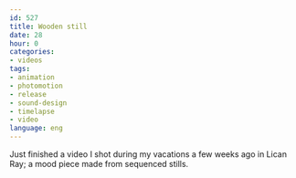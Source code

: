 ```yaml
---
id: 527
title: Wooden still
date: 28
hour: 0
categories:
- videos
tags:
- animation
- photomotion
- release
- sound-design
- timelapse
- video
language: eng
---
```


<video-embed service="vimeo" id="19267207" width="500" height="281" />

Just finished a video I shot during my vacations a few weeks ago in Lican Ray; a mood piece made from sequenced stills.
